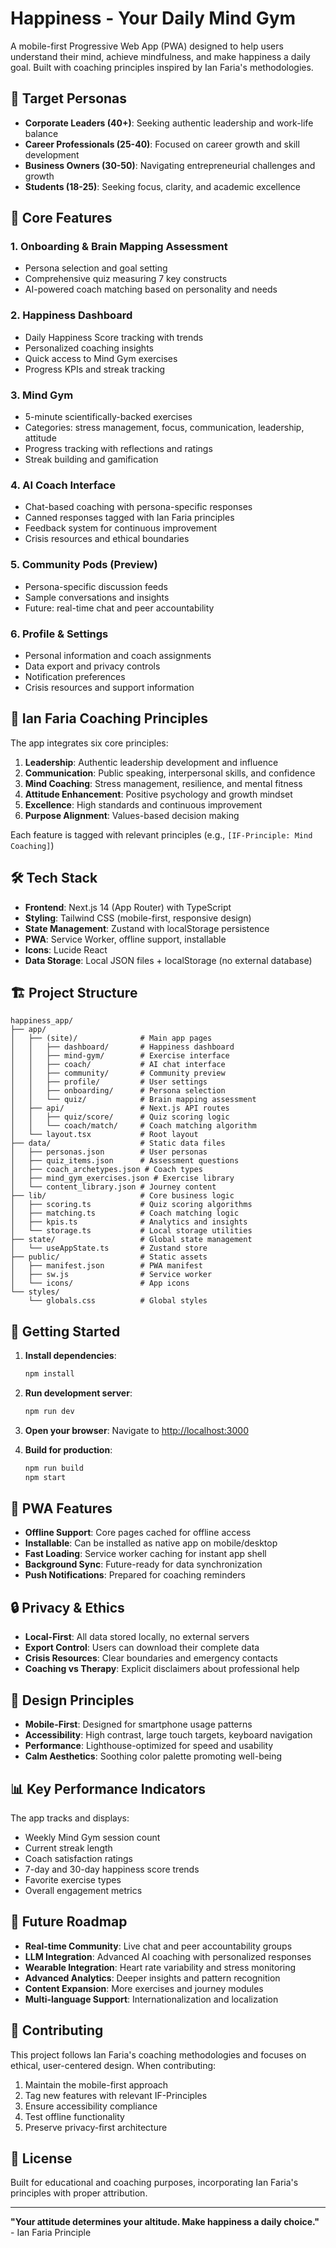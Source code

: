 # Happiness - Your Daily Mind Gym

A mobile-first Progressive Web App (PWA) designed to help users understand their mind, achieve mindfulness, and make happiness a daily goal. Built with coaching principles inspired by Ian Faria's methodologies.

## 🎯 Target Personas

- **Corporate Leaders (40+)**: Seeking authentic leadership and work-life balance
- **Career Professionals (25-40)**: Focused on career growth and skill development
- **Business Owners (30-50)**: Navigating entrepreneurial challenges and growth
- **Students (18-25)**: Seeking focus, clarity, and academic excellence

## 🌟 Core Features

### 1. **Onboarding & Brain Mapping Assessment**
- Persona selection and goal setting
- Comprehensive quiz measuring 7 key constructs
- AI-powered coach matching based on personality and needs

### 2. **Happiness Dashboard**
- Daily Happiness Score tracking with trends
- Personalized coaching insights
- Quick access to Mind Gym exercises
- Progress KPIs and streak tracking

### 3. **Mind Gym**
- 5-minute scientifically-backed exercises
- Categories: stress management, focus, communication, leadership, attitude
- Progress tracking with reflections and ratings
- Streak building and gamification

### 4. **AI Coach Interface**
- Chat-based coaching with persona-specific responses
- Canned responses tagged with Ian Faria principles
- Feedback system for continuous improvement
- Crisis resources and ethical boundaries

### 5. **Community Pods** (Preview)
- Persona-specific discussion feeds
- Sample conversations and insights
- Future: real-time chat and peer accountability

### 6. **Profile & Settings**
- Personal information and coach assignments
- Data export and privacy controls
- Notification preferences
- Crisis resources and support information

## 🧠 Ian Faria Coaching Principles

The app integrates six core principles:

1. **Leadership**: Authentic leadership development and influence
2. **Communication**: Public speaking, interpersonal skills, and confidence
3. **Mind Coaching**: Stress management, resilience, and mental fitness
4. **Attitude Enhancement**: Positive psychology and growth mindset
5. **Excellence**: High standards and continuous improvement
6. **Purpose Alignment**: Values-based decision making

Each feature is tagged with relevant principles (e.g., `[IF-Principle: Mind Coaching]`)

## 🛠️ Tech Stack

- **Frontend**: Next.js 14 (App Router) with TypeScript
- **Styling**: Tailwind CSS (mobile-first, responsive design)
- **State Management**: Zustand with localStorage persistence
- **PWA**: Service Worker, offline support, installable
- **Icons**: Lucide React
- **Data Storage**: Local JSON files + localStorage (no external database)

## 🏗️ Project Structure

```
happiness_app/
├── app/
│   ├── (site)/              # Main app pages
│   │   ├── dashboard/       # Happiness dashboard
│   │   ├── mind-gym/        # Exercise interface
│   │   ├── coach/           # AI chat interface
│   │   ├── community/       # Community preview
│   │   ├── profile/         # User settings
│   │   ├── onboarding/      # Persona selection
│   │   └── quiz/            # Brain mapping assessment
│   ├── api/                 # Next.js API routes
│   │   ├── quiz/score/      # Quiz scoring logic
│   │   └── coach/match/     # Coach matching algorithm
│   └── layout.tsx           # Root layout
├── data/                    # Static data files
│   ├── personas.json        # User personas
│   ├── quiz_items.json      # Assessment questions
│   ├── coach_archetypes.json # Coach types
│   ├── mind_gym_exercises.json # Exercise library
│   └── content_library.json # Journey content
├── lib/                     # Core business logic
│   ├── scoring.ts           # Quiz scoring algorithms
│   ├── matching.ts          # Coach matching logic
│   ├── kpis.ts              # Analytics and insights
│   └── storage.ts           # Local storage utilities
├── state/                   # Global state management
│   └── useAppState.ts       # Zustand store
├── public/                  # Static assets
│   ├── manifest.json        # PWA manifest
│   ├── sw.js                # Service worker
│   └── icons/               # App icons
└── styles/
    └── globals.css          # Global styles
```

## 🚀 Getting Started

1. **Install dependencies**:
   ```bash
   npm install
   ```

2. **Run development server**:
   ```bash
   npm run dev
   ```

3. **Open your browser**:
   Navigate to [http://localhost:3000](http://localhost:3000)

4. **Build for production**:
   ```bash
   npm run build
   npm start
   ```

## 📱 PWA Features

- **Offline Support**: Core pages cached for offline access
- **Installable**: Can be installed as native app on mobile/desktop
- **Fast Loading**: Service worker caching for instant app shell
- **Background Sync**: Future-ready for data synchronization
- **Push Notifications**: Prepared for coaching reminders

## 🔒 Privacy & Ethics

- **Local-First**: All data stored locally, no external servers
- **Export Control**: Users can download their complete data
- **Crisis Resources**: Clear boundaries and emergency contacts
- **Coaching vs Therapy**: Explicit disclaimers about professional help

## 🎨 Design Principles

- **Mobile-First**: Designed for smartphone usage patterns
- **Accessibility**: High contrast, large touch targets, keyboard navigation
- **Performance**: Lighthouse-optimized for speed and usability
- **Calm Aesthetics**: Soothing color palette promoting well-being

## 📊 Key Performance Indicators

The app tracks and displays:

- Weekly Mind Gym session count
- Current streak length
- Coach satisfaction ratings
- 7-day and 30-day happiness score trends
- Favorite exercise types
- Overall engagement metrics

## 🔄 Future Roadmap

- **Real-time Community**: Live chat and peer accountability groups
- **LLM Integration**: Advanced AI coaching with personalized responses
- **Wearable Integration**: Heart rate variability and stress monitoring
- **Advanced Analytics**: Deeper insights and pattern recognition
- **Content Expansion**: More exercises and journey modules
- **Multi-language Support**: Internationalization and localization

## 🤝 Contributing

This project follows Ian Faria's coaching methodologies and focuses on ethical, user-centered design. When contributing:

1. Maintain the mobile-first approach
2. Tag new features with relevant IF-Principles
3. Ensure accessibility compliance
4. Test offline functionality
5. Preserve privacy-first architecture

## 📄 License

Built for educational and coaching purposes, incorporating Ian Faria's principles with proper attribution.

---

**"Your attitude determines your altitude. Make happiness a daily choice."** - Ian Faria Principle